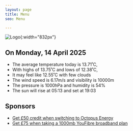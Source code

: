 ```yaml
---
layout: page
title: Menu
seo: Menu

---
```


![Logo](/images/logo.jpg){:width="832px"}

<!-- weather_marker starts -->
## On Monday, 14 April 2025

- The average temperature today is 13.71˚C,
- With highs of 13.75˚C and lows of 12.38˚C,
- It may feel like 12.55˚C with few clouds
- The wind speed is 6.17m/s and visibility is 10000m
- The pressure is 1000hPa and humidity is 54%
- The sun will rise at 05:13 and set at 19:03

<!-- weather_marker ends -->

## Sponsors

- [Get £50 credit when switching to Octopus Energy](https://bit.ly/3oD1nnS)
- [Get £75 when taking a 1000mb YouFibre broadband plan](https://aklam.io/91zWhU?)



